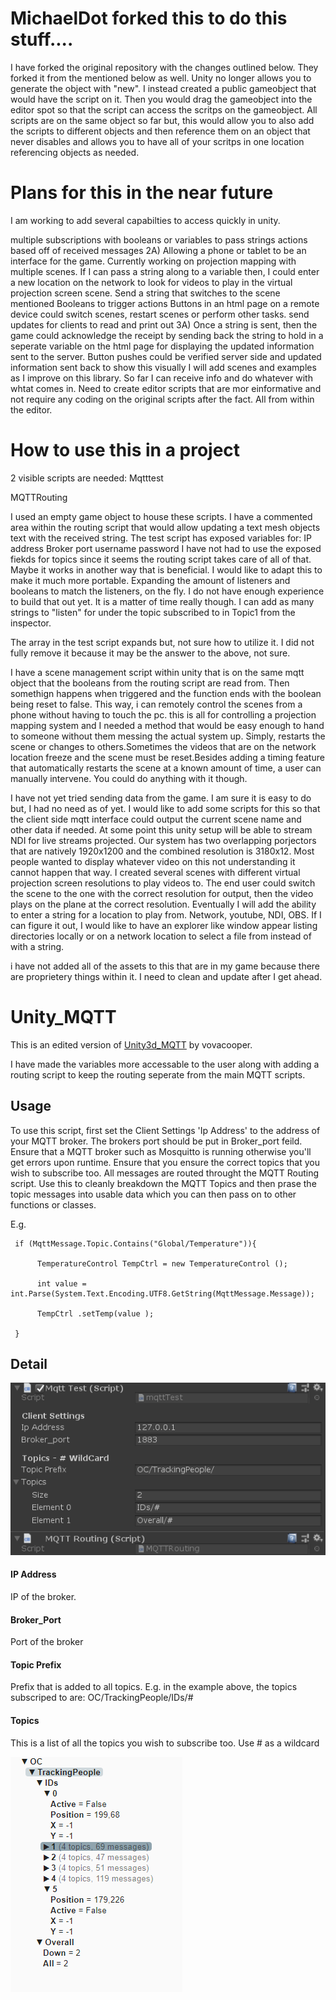 # MichaelDot forked this to do this stuff....
I have forked the original repository with the changes outlined below. They forked it from the mentioned below as well. Unity no longer allows you to generate the object with "new". I instead created a public gameobject that would have the script on it. Then you would drag the gameobject into the editor spot so that the script can access the scritps on the gameobject. All scripts are on the same object so far but, this would allow you to also add the scripts to different objects and then reference them on an object that never disables and allows you to have all of your scritps in one location referencing objects as needed.

# Plans for this in the near future
I am working to add several capabilties to access quickly in unity.

multiple subscriptions with booleans or variables to pass strings
actions based off of received messages 2A) Allowing a phone or tablet to be an interface for the game. Currently working on projection mapping with multiple scenes. If I can pass a string along to a variable then, I could enter a new location on the network to look for videos to play in the virtual projection screen scene. Send a string that switches to the scene mentioned Booleans to trigger actions Buttons in an html page on a remote device could switch scenes, restart scenes or perform other tasks.
send updates for clients to read and print out 3A) Once a string is sent, then the game could acknowledge the receipt by sending back the string to hold in a seperate variable on the html page for displaying the updated information sent to the server. Button pushes could be verified server side and updated information sent back to show this visually
I will add scenes and examples as I improve on this library. So far I can receive info and do whatever with whtat comes in. Need to create editor scripts that are mor einformative and not require any coding on the original scripts after the fact. All from within the editor.

# How to use this in a project

2 visible scripts are needed:
Mqtttest

MQTTRouting

I used an empty game object to house these scripts. I have a commented area within the routing script that would allow updating a text mesh objects text with the received string.
The test script has exposed variables for:
IP address
Broker port
username
password
I have not had to use the exposed fiekds for topics since it seems the routing script takes care of all of that. Maybe it works in another way that is beneficial. I would like to adapt this to make it much more portable. Expanding the amount of listeners and booleans to match the listeners, on the fly. I do not have enough experience to build that out yet. It is a matter of time really though. I can add as many strings to "listen" for under the topic subscribed to in Topic1 from the inspector.

The array in the test script expands but, not sure how to utilize it. I did not fully remove it because it may be the answer to the above, not sure.

I have a scene management script within unity that is on the same mqtt object that the booleans from the routing script are read from. Then somethign happens when triggered and the function ends with the boolean being reset to false. This way, i can remotely control the scenes from a phone without having to touch the pc. this is all for controlling a projection mapping system and I needed a method that would be easy enough to hand to someone without them messing the actual system up. Simply, restarts the scene or changes to others.Sometimes the videos that are on the network location freeze and the scene must be reset.Besides adding a timing feature that automatically restarts the scene at a known amount of time, a user can manually intervene. You could do anything with it though.

I have not yet tried sending data from the game. I am sure it is easy to do but, I had no need as of yet. I would like to add some scripts for this so that the client side mqtt interface could output the current scene name and other data if needed.
At some point this unity setup will be able to stream NDI for live streams projected. Our system has two overlapping porjectors that are natively 1920x1200 and the combined resolution is 3180x12. Most people wanted to display whatever video on this not understanding it cannot happen that way. 
I created several scenes with different virtual projection screen resolutions to play videos to. The end user could switch the scene to the one with the correct resolution for output, then the video plays on the plane at the correct resolution. Eventually I will add the ability to enter a string for a location to play from. Network, youtube, NDI, OBS. If I can figure it out, I would like to have an explorer like window appear listing directories locally or on a network location to select a file from instead of with a string.

i have not added all of the assets to this that are in my game because there are proprietery things within it. I need to clean and update after I get ahead.


# Unity_MQTT
This is an edited version of [Unity3d_MQTT](https://github.com/vovacooper/Unity3d_MQTT) by vovacooper.  
  
I have made the variables more accessable to the user along with adding a routing script to keep the routing seperate from the main MQTT scripts.

## Usage

To use this script, first set the Client Settings 'Ip Address' to the address of your MQTT broker. The brokers port should be put in Broker_port feild. Ensure that a MQTT broker such as Mosquitto is running otherwise you'll get errors upon runtime. Ensure that you ensure the correct topics that you wish to subscribe too. 
All messages are routed throught the MQTT Routing script. Use this to cleanly breakdown the MQTT Topics and then prase the topic messages into usable data which you can then pass on to other functions or classes.

E.g.   

     if (MqttMessage.Topic.Contains("Global/Temperature")){     
     
          TemperatureControl TempCtrl = new TemperatureControl ();     
     
          int value = int.Parse(System.Text.Encoding.UTF8.GetString(MqttMessage.Message));   
     
          TempCtrl .setTemp(value );    
     
     }     

## Detail
  
![UI](ReadMe_Assets/MQTT_Image1.PNG "User Interface")

#### IP Address
IP of the broker.

#### Broker_Port
Port of the broker

#### Topic Prefix
Prefix that is added to all topics. E.g. in the example above, the topics subscriped to are: OC/TrackingPeople/IDs/#

#### Topics
This is a list of all the topics you wish to subscribe too. Use # as a wildcard

![MQTT](ReadMe_Assets/Capture7.PNG "MQTT Levels")
